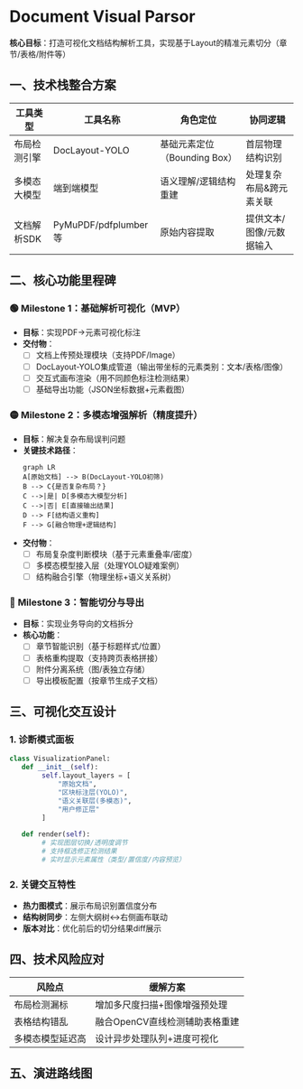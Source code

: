 # Document Visual Parsor

**核心目标**：打造可视化文档结构解析工具，实现基于Layout的精准元素切分（章节/表格/附件等）

## 一、技术栈整合方案
| 工具类型          | 工具名称              | 角色定位                          | 协同逻辑                             |
|-------------------|----------------------|---------------------------------|--------------------------------------|
| 布局检测引擎      | DocLayout-YOLO      | 基础元素定位（Bounding Box）      | 首层物理结构识别                      |
| 多模态大模型      | 端到端模型           | 语义理解/逻辑结构重建             | 处理复杂布局&跨元素关联              |
| 文档解析SDK       | PyMuPDF/pdfplumber等 | 原始内容提取                      | 提供文本/图像/元数据输入             |

## 二、核心功能里程碑
### 🟢 **Milestone 1：基础解析可视化（MVP）**
- **目标**：实现PDF→元素可视化标注
- **交付物**：
  - [ ] 文档上传预处理模块（支持PDF/Image）
  - [ ] DocLayout-YOLO集成管道（输出带坐标的元素类别：文本/表格/图像）
  - [ ] 交互式画布渲染（用不同颜色标注检测结果）
  - [ ] 基础导出功能（JSON坐标数据+元素截图）

### 🟡 **Milestone 2：多模态增强解析（精度提升）**
- **目标**：解决复杂布局误判问题
- **关键技术路径**：
  ```mermaid
  graph LR
  A[原始文档] --> B(DocLayout-YOLO初筛)
  B --> C{是否复杂布局？}
  C -->|是| D[多模态大模型分析]
  C -->|否| E[直接输出结果]
  D --> F[结构语义重构]
  F --> G[融合物理+逻辑结构]
  ```
- **交付物**：
  - [ ] 布局复杂度判断模块（基于元素重叠率/密度）
  - [ ] 多模态模型接入层（处理YOLO疑难案例）
  - [ ] 结构融合引擎（物理坐标+语义关系树）

### 🔵 **Milestone 3：智能切分与导出**
- **目标**：实现业务导向的文档拆分
- **核心功能**：
  - [ ] 章节智能识别（基于标题样式/位置）
  - [ ] 表格重构提取（支持跨页表格拼接）
  - [ ] 附件分离系统（图/表独立存储）
  - [ ] 导出模板配置（按章节生成子文档）

## 三、可视化交互设计
### 1. 诊断模式面板
```python
class VisualizationPanel:
   def __init__(self):
        self.layout_layers = [
            "原始文档", 
            "区块标注层(YOLO)",
            "语义关联层(多模态)",
            "用户修正层"
        ]
        
   def render(self):
        # 实现图层切换/透明度调节
        # 支持框选修正检测结果
        # 实时显示元素属性（类型/置信度/内容预览）
```

### 2. 关键交互特性
- **热力图模式**：展示布局识别置信度分布
- **结构树同步**：左侧大纲树↔右侧画布联动
- **版本对比**：优化前后的切分结果diff展示

## 四、技术风险应对
| 风险点                  | 缓解方案                                |
|-------------------------|---------------------------------------|
| 布局检测漏标            | 增加多尺度扫描+图像增强预处理           |
| 表格结构错乱            | 融合OpenCV直线检测辅助表格重建          |
| 多模态模型延迟高        | 设计异步处理队列+进度可视化             |

## 五、演进路线图
```mermaid
```
